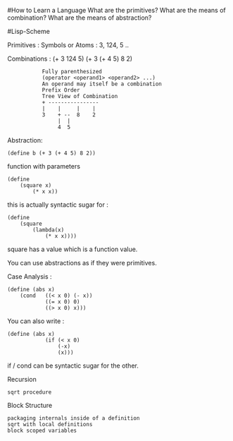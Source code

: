 #How to Learn a Language
What are the primitives?
What are the means of combination?
What are the means of abstraction?

#Lisp-Scheme

Primitives :
Symbols or Atoms : 
    3, 124, 5 ..

Combinations : 
               (+ 3 124 5)
               (+ 3 (+ 4 5) 8 2)

               Fully parenthesized
               (operator <operand1> <operand2> ...)
               An operand may itself be a combination
               Prefix Order
               Tree View of Combination
               + ----------------
               |    |     |    |
               3    + --  8    2
                    |  |
                    4  5

Abstraction:
    
    (define b (+ 3 (+ 4 5) 8 2))

function with parameters

    (define 
        (square x) 
            (* x x))

this is actually syntactic sugar for :

    (define 
        (square 
            (lambda(x)
                (* x x))))

square has a value which is a function value. 

You can use abstractions as if they were primitives.

Case Analysis :

    (define (abs x)
        (cond   ((< x 0) (- x))
                ((= x 0) 0)
                ((> x 0) x)))

You can also write :

    (define (abs x)
                (if (< x 0)
                    (-x)
                    (x)))

if / cond can be syntactic sugar for the other.

Recursion

    sqrt procedure

Block Structure

    packaging internals inside of a definition
    sqrt with local definitions
    block scoped variables




